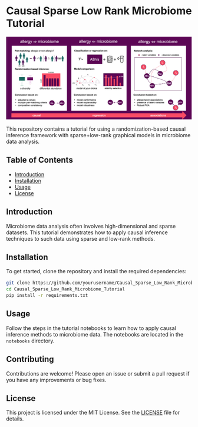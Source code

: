 # Causal Sparse Low Rank Microbiome Tutorial
![Workflow](docs/workflow.png)

This repository contains a tutorial for using a randomization-based causal inference framework with sparse+low-rank graphical models in microbiome data analysis.

## Table of Contents
- [Introduction](#introduction)
- [Installation](#installation)
- [Usage](#usage)
- [License](#license)

## Introduction
Microbiome data analysis often involves high-dimensional and sparse datasets. This tutorial demonstrates how to apply causal inference techniques to such data using sparse and low-rank methods.

## Installation
To get started, clone the repository and install the required dependencies:
```bash
git clone https://github.com/yourusername/Causal_Sparse_Low_Rank_Microbiome_Tutorial.git
cd Causal_Sparse_Low_Rank_Microbiome_Tutorial
pip install -r requirements.txt
```

## Usage
Follow the steps in the tutorial notebooks to learn how to apply causal inference methods to microbiome data. The notebooks are located in the `notebooks` directory.

## Contributing
Contributions are welcome! Please open an issue or submit a pull request if you have any improvements or bug fixes.

## License
This project is licensed under the MIT License. See the [LICENSE](LICENSE) file for details.    